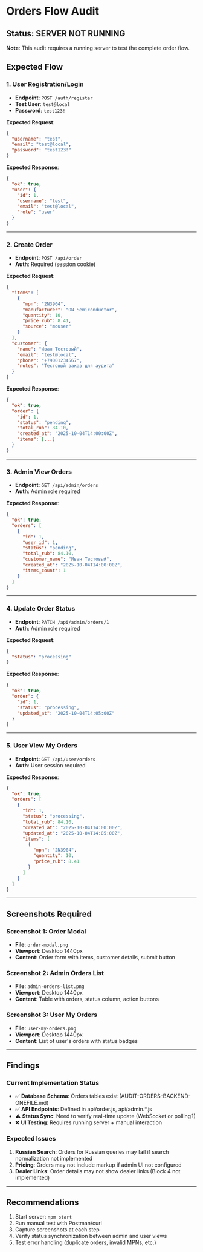 # Orders Flow Audit

## Status: SERVER NOT RUNNING
**Note**: This audit requires a running server to test the complete order flow.

## Expected Flow

### 1. User Registration/Login
- **Endpoint**: `POST /auth/register`
- **Test User**: `test@local`
- **Password**: `test123!`

**Expected Request**:
```json
{
  "username": "test",
  "email": "test@local",
  "password": "test123!"
}
```

**Expected Response**:
```json
{
  "ok": true,
  "user": {
    "id": 1,
    "username": "test",
    "email": "test@local",
    "role": "user"
  }
}
```

---

### 2. Create Order
- **Endpoint**: `POST /api/order`
- **Auth**: Required (session cookie)

**Expected Request**:
```json
{
  "items": [
    {
      "mpn": "2N3904",
      "manufacturer": "ON Semiconductor",
      "quantity": 10,
      "price_rub": 8.41,
      "source": "mouser"
    }
  ],
  "customer": {
    "name": "Иван Тестовый",
    "email": "test@local",
    "phone": "+79001234567",
    "notes": "Тестовый заказ для аудита"
  }
}
```

**Expected Response**:
```json
{
  "ok": true,
  "order": {
    "id": 1,
    "status": "pending",
    "total_rub": 84.10,
    "created_at": "2025-10-04T14:00:00Z",
    "items": [...]
  }
}
```

---

### 3. Admin View Orders
- **Endpoint**: `GET /api/admin/orders`
- **Auth**: Admin role required

**Expected Response**:
```json
{
  "ok": true,
  "orders": [
    {
      "id": 1,
      "user_id": 1,
      "status": "pending",
      "total_rub": 84.10,
      "customer_name": "Иван Тестовый",
      "created_at": "2025-10-04T14:00:00Z",
      "items_count": 1
    }
  ]
}
```

---

### 4. Update Order Status
- **Endpoint**: `PATCH /api/admin/orders/1`
- **Auth**: Admin role required

**Expected Request**:
```json
{
  "status": "processing"
}
```

**Expected Response**:
```json
{
  "ok": true,
  "order": {
    "id": 1,
    "status": "processing",
    "updated_at": "2025-10-04T14:05:00Z"
  }
}
```

---

### 5. User View My Orders
- **Endpoint**: `GET /api/user/orders`
- **Auth**: User session required

**Expected Response**:
```json
{
  "ok": true,
  "orders": [
    {
      "id": 1,
      "status": "processing",
      "total_rub": 84.10,
      "created_at": "2025-10-04T14:00:00Z",
      "updated_at": "2025-10-04T14:05:00Z",
      "items": [
        {
          "mpn": "2N3904",
          "quantity": 10,
          "price_rub": 8.41
        }
      ]
    }
  ]
}
```

---

## Screenshots Required

### Screenshot 1: Order Modal
- **File**: `order-modal.png`
- **Viewport**: Desktop 1440px
- **Content**: Order form with items, customer details, submit button

### Screenshot 2: Admin Orders List
- **File**: `admin-orders-list.png`
- **Viewport**: Desktop 1440px
- **Content**: Table with orders, status column, action buttons

### Screenshot 3: User My Orders
- **File**: `user-my-orders.png`
- **Viewport**: Desktop 1440px
- **Content**: List of user's orders with status badges

---

## Findings

### Current Implementation Status
- ✅ **Database Schema**: Orders tables exist (AUDIT-ORDERS-BACKEND-ONEFILE.md)
- ✅ **API Endpoints**: Defined in api/order.js, api/admin.*.js
- ⚠️ **Status Sync**: Need to verify real-time update (WebSocket or polling?)
- ❌ **UI Testing**: Requires running server + manual interaction

### Expected Issues
1. **Russian Search**: Orders for Russian queries may fail if search normalization not implemented
2. **Pricing**: Orders may not include markup if admin UI not configured
3. **Dealer Links**: Order details may not show dealer links (Block 4 not implemented)

---

## Recommendations
1. Start server: `npm start`
2. Run manual test with Postman/curl
3. Capture screenshots at each step
4. Verify status synchronization between admin and user views
5. Test error handling (duplicate orders, invalid MPNs, etc.)
